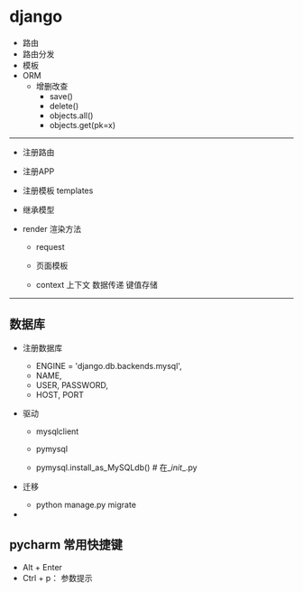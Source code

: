# django

- 路由
- 路由分发
- 模板
- ORM
  - 增删改查
    - save()
    - delete()
    - objects.all()
    - objects.get(pk=x)

---

- 注册路由

- 注册APP

- 注册模板 templates

- 继承模型

- render 渲染方法

  - request
  - 页面模板

  - context 上下文 数据传递 键值存储

---

## 数据库

- 注册数据库
  - ENGINE = 'django.db.backends.mysql', 
  - NAME, 
  - USER, PASSWORD, 
  - HOST, PORT

- 驱动

  - mysqlclient

  - pymysql
  - pymysql.install_as_MySQLdb() # 在\__init__.py

- 迁移

  - python manage.py migrate

- 

## pycharm 常用快捷键

- Alt + Enter
- Ctrl + p： 参数提示